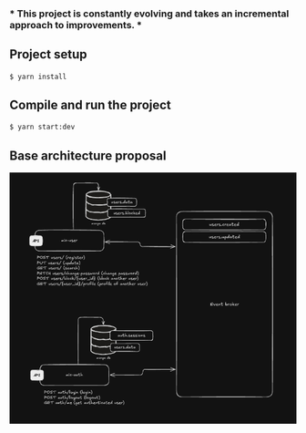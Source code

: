 

### * This project is constantly evolving and takes an incremental approach to improvements. *

## Project setup

```bash
$ yarn install
```

## Compile and run the project

```bash
$ yarn start:dev
```

## Base architecture proposal
![image](./readme/image.png)